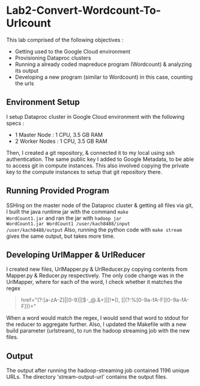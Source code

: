 Lab2-Convert-Wordcount-To-Urlcount
==================================

This lab comprised of the following objectives :
*   Getting used to the Google Cloud environment
*   Provisioning Dataproc clusters
*   Running a already coded mapreduce program (Wordcount) & analyzing its output
*   Developing a new program (similar to Wordcount) in this case, counting the urls

Environment Setup
-----------------

I setup Dataproc cluster in Google Cloud environment with the following specs :
*    1 Master Node : 1 CPU, 3.5 GB RAM
*    2 Worker Nodes : 1 CPU, 3.5 GB RAM

Then, I created a git repository, & connected it to my local using ssh authentication. The same public key I added to Google Metadata, to be able to access git in compute instances. This also involved copying the private key to the compute instances to setup that git repository there.

Running Provided Program
------------------------
SSHing on the master node of the Dataproc cluster & getting all files via git, I built the java runtime jar with the command
<code>make WordCount1.jar</code>
and ran the jar with
<code>hadoop jar WordCount1.jar WordCount1 /user/kach8488/input /user/kach8488/output</code>
Also, running the python code with 
<code>make stream</code>
gives the same output, but takes more time.

Developing UrlMapper & UrlReducer
---------------------------------

I created new files, UrlMapper.py & UrlReducer.py copying contents from Mapper.py & Reducer.py respectively. The only code change was in the UrlMapper, where for each of the word, I check whether it matches the regex 
>   href=\"(?:[a-zA-Z]|[0-9]|[$-_@.&+]|[!*\(\), ]|(?:%[0-9a-fA-F][0-9a-fA-F]))+\"

When a word would match the regex, I would send that word to stdout for the reducer to aggregate further. Also, I updated the Makefile with a new build parameter (urlstream), to run the hadoop streaming job with the new files. 

Output
------

The output after running the hadoop-streaming job contained 1196 unique URLs. The directory 'stream-output-url' contains the output files.